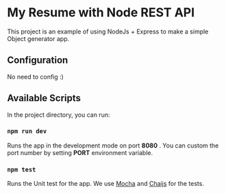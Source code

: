 # My Resume with Node REST API

This project is an example of using NodeJs + Express to make a simple Object generator app.

## Configuration

No need to config :)

## Available Scripts

In the project directory, you can run:

### `npm run dev`

Runs the app in the development mode on port **8080** . You can custom the port number by setting **PORT** environment variable.

### `npm test`

Runs the Unit test for the app. We use [Mocha](https://github.com/mochajs/mocha) and [Chaijs](https://github.com/chaijs/chai) for the tests.
